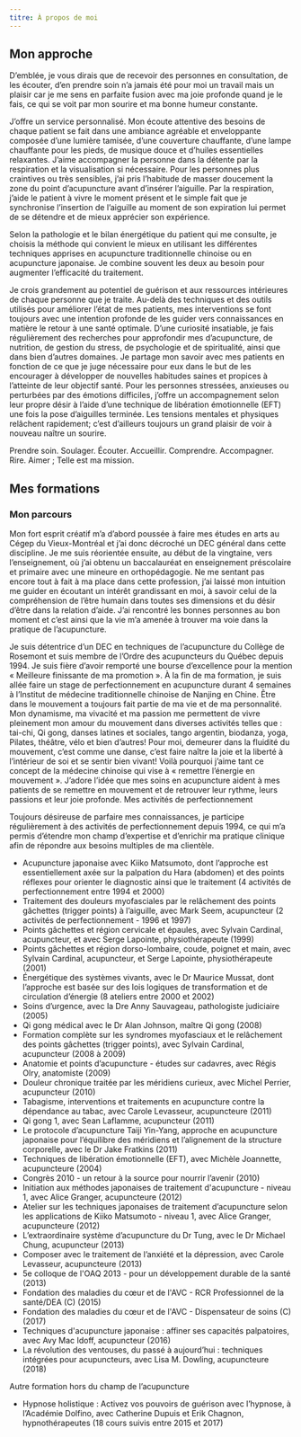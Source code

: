 ```yaml
---
titre: À propos de moi
---
```





## Mon approche

D’emblée, je vous dirais que de recevoir des personnes en consultation, de les écouter, d’en prendre soin n’a jamais été
pour moi un travail mais un plaisir car je me sens en parfaite fusion avec ma joie profonde quand je le fais, ce qui se
voit par mon sourire et ma bonne humeur constante. 

J’offre un service personnalisé. Mon écoute attentive des besoins de chaque patient se fait dans une ambiance agréable 
et enveloppante composée d’une lumière tamisée, d’une couverture chauffante, d’une lampe chauffante pour les pieds,
de musique douce et d’huiles essentielles relaxantes. J’aime accompagner la personne dans la détente par la respiration
et la visualisation si nécessaire. Pour les personnes plus craintives ou très sensibles, j’ai pris l’habitude de masser
doucement la zone du point d’acupuncture avant d’insérer l’aiguille. Par la respiration, j’aide le patient à vivre le 
moment présent et le simple fait que je synchronise l’insertion de l’aiguille au moment de son expiration lui permet de
se détendre et de mieux apprécier son expérience.

Selon la pathologie et le bilan énergétique du patient qui me consulte, je choisis la méthode qui convient le mieux en
utilisant les différentes techniques apprises en acupuncture traditionnelle chinoise ou en acupuncture japonaise.
Je combine souvent les deux au besoin pour augmenter l’efficacité du traitement.
 
Je crois grandement au potentiel de guérison et aux ressources intérieures de chaque personne que je traite. Au-delà des techniques et des outils utilisés pour améliorer l’état de mes patients, mes interventions se font toujours avec une intention profonde de les guider vers connaissances en matière le retour à une santé optimale. D’une curiosité insatiable, je fais régulièrement des recherches pour approfondir mes d’acupuncture, de nutrition, de gestion du stress, de psychologie et de spiritualité, ainsi que dans bien d’autres domaines.  Je partage mon savoir avec mes patients en fonction de ce que je juge nécessaire pour eux dans le but de les encourager à développer de nouvelles habitudes saines et propices à l’atteinte de leur objectif santé. 
Pour les personnes stressées, anxieuses ou perturbées par des émotions difficiles, j’offre un accompagnement selon leur propre désir à l’aide d’une technique de libération émotionnelle (EFT) une fois la pose d’aiguilles terminée. Les tensions mentales et physiques relâchent rapidement; c’est d’ailleurs toujours un grand plaisir de voir à nouveau naître un sourire.

Prendre soin. Soulager. Écouter. Accueillir. Comprendre. Accompagner. Rire. Aimer ;
Telle est ma mission.


## Mes formations 


### Mon parcours 

Mon fort esprit créatif m’a d’abord poussée à faire mes études en arts au Cégep du Vieux-Montréal et j’ai donc décroché
un DEC général dans cette discipline. Je me suis réorientée ensuite, au début de la vingtaine, vers l’enseignement, où
j’ai obtenu un baccalauréat en enseignement préscolaire et primaire avec une mineure en orthopédagogie. Ne me sentant 
pas encore tout à fait à ma place dans cette profession, j’ai laissé mon intuition me guider en écoutant un intérêt 
grandissant en moi, à savoir celui de la compréhension de l’être humain dans toutes ses dimensions et du désir d’être 
dans la relation d’aide. J’ai rencontré les bonnes personnes au bon moment et c’est ainsi que la vie m’a amenée à 
trouver ma voie dans la pratique de l’acupuncture.

Je suis détentrice d’un DEC en techniques de l’acupuncture du Collège de Rosemont et suis membre de l’Ordre des acupuncteurs du Québec depuis 1994. Je suis fière d’avoir remporté une bourse d’excellence pour la mention « Meilleure finissante de ma promotion ». À la fin de ma formation, je suis allée faire un stage de perfectionnement en acupuncture durant 4 semaines à l’Institut de médecine traditionnelle chinoise de Nanjing en Chine. 
Être dans le mouvement a toujours fait partie de ma vie et de ma personnalité. Mon dynamisme, ma vivacité et ma passion me permettent de vivre pleinement mon amour du mouvement dans diverses activités telles que : tai-chi, Qi gong, danses latines et sociales, tango argentin, biodanza, yoga, Pilates, théâtre, vélo et bien d’autres! Pour moi, demeurer dans la fluidité du mouvement, c’est comme une danse, c’est faire naître la joie et la liberté à l’intérieur de soi et se sentir bien vivant! Voilà pourquoi j’aime tant ce concept de la médecine chinoise qui vise à « remettre l’énergie en mouvement ». J’adore l’idée que mes soins en acupuncture aident à mes patients de se remettre en mouvement et de retrouver leur rythme, leurs passions et leur joie profonde. 
Mes activités de perfectionnement

Toujours désireuse de parfaire mes connaissances, je participe régulièrement à des activités de perfectionnement depuis 1994, ce qui m’a permis d’étendre mon champ d’expertise et d’enrichir ma pratique clinique afin de répondre aux besoins multiples de ma clientèle. 

* Acupuncture japonaise avec Kiiko Matsumoto, dont l’approche est essentiellement axée sur la palpation du Hara (abdomen) et des points réflexes pour orienter le diagnostic ainsi que le traitement (4 activités de perfectionnement entre 1994 et 2000)
* Traitement des douleurs myofasciales par le relâchement des points gâchettes (trigger points) à l’aiguille, avec Mark Seem, acupuncteur (2 activités de perfectionnement - 1996 et 1997)
* Points  gâchettes  et région cervicale et épaules, avec Sylvain Cardinal, acupuncteur, et avec Serge Lapointe, physiothérapeute (1999)
* Points gâchettes et région dorso-lombaire, coude, poignet et main, avec Sylvain Cardinal, acupuncteur, et Serge Lapointe, physiothérapeute (2001)
* Énergétique des systèmes vivants, avec le Dr Maurice Mussat, dont l’approche est basée sur des lois logiques de transformation et de circulation d’énergie (8 ateliers entre 2000 et 2002)
* Soins d’urgence, avec la Dre Anny Sauvageau, pathologiste judiciaire (2005)
* Qi gong médical avec le Dr Alan Johnson, maître Qi gong (2008)
* Formation complète sur les syndromes myofasciaux et le relâchement des points gâchettes (trigger points), avec Sylvain Cardinal, acupuncteur (2008 à 2009)
* Anatomie et points d’acupuncture - études sur cadavres, avec Régis Olry, anatomiste (2009)
* Douleur chronique traitée par les méridiens curieux, avec Michel Perrier, acupuncteur (2010)
* Tabagisme, interventions et traitements en acupuncture contre la dépendance au tabac, avec Carole Levasseur, acupuncteure (2011)
* Qi gong 1, avec Sean Laflamme, acupuncteur (2011)
* Le protocole d’acupuncture Taiji Yin-Yang, approche en acupuncture japonaise pour l’équilibre des méridiens et l’alignement de la structure corporelle, avec le Dr Jake Fratkins (2011)
* Techniques de libération émotionnelle (EFT), avec Michèle Joannette, acupuncteure (2004)
* Congrès 2010 - un retour à la source pour nourrir l’avenir (2010)
* Initiation aux méthodes japonaises de traitement d'acupuncture - niveau 1, avec Alice Granger, acupuncteure (2012)
* Atelier sur les techniques japonaises de traitement d’acupuncture selon les applications de Kiiko Matsumoto - niveau 1, avec Alice Granger, acupuncteure (2012)
* L’extraordinaire système d’acupuncture du Dr Tung, avec le Dr Michael Chung, acupuncteur (2013)
* Composer avec le traitement de l’anxiété et la dépression, avec Carole Levasseur, acupuncteure (2013)
* 5e colloque de l'OAQ 2013 - pour un développement durable de la santé (2013)
* Fondation des maladies du cœur et de l'AVC - RCR Professionnel de la santé/DEA (C) (2015)
* Fondation des maladies du cœur et de l'AVC - Dispensateur de soins (C) (2017)
* Techniques d'acupuncture japonaise : affiner ses capacités palpatoires, avec Avy Mac Idoff, acupuncteur (2016)
* La révolution des ventouses, du passé à aujourd’hui : techniques intégrées pour acupuncteurs, avec Lisa M. Dowling, acupuncteure (2018)

Autre formation hors du champ de l’acupuncture 

* Hypnose holistique : Activez vos pouvoirs de guérison avec l’hypnose, à l’Académie Dolfino, avec Catherine Dupuis et
 Erik Chagnon, hypnothérapeutes (18 cours suivis entre 2015 et 2017)

